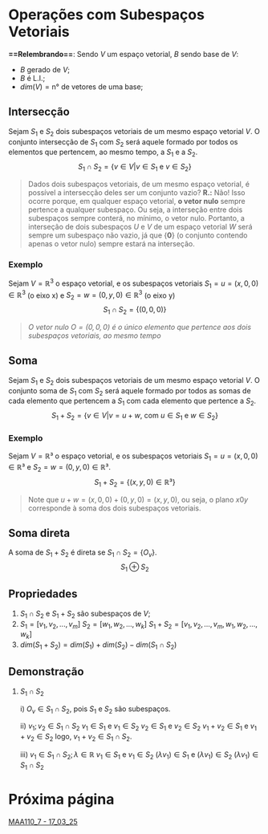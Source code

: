 # Operações com Subespaços Vetoriais
**==Relembrando==**: Sendo $V$ um espaço vetorial, $B$ sendo base de $V$:
- $B$ gerado de $V$;
- $B$ é L.I.;
- $dim(V) = \text{n° de vetores de uma base}$;
## Intersecção
Sejam $S_1 \text{ e } S_2$ dois subespaços vetoriais de um mesmo espaço vetorial $V$.
O conjunto intersecção de $S_1$ com $S_2$ será aquele formado por todos os elementos que pertencem, ao mesmo tempo, a $S_1$ e a $S_2$.
$$S_1 \cap S_2 = \{v \in V | v \in S_1 \text{ e } v \in S_2\}$$
>Dados dois subespaços vetoriais, de um mesmo espaço vetorial, é possível a intersecção deles ser um conjunto vazio?
>**R.:** Não! Isso ocorre porque, em qualquer espaço vetorial, **o vetor nulo** sempre pertence a qualquer subespaço. Ou seja, a interseção entre dois subespaços sempre conterá, no mínimo, o vetor nulo.
>Portanto, a interseção de dois subespaços $U$ e $V$ de um espaço vetorial $W$ será sempre um subespaço não vazio, já que $\{ \mathbf{0} \}$ (o conjunto contendo apenas o vetor nulo) sempre estará na interseção.

### Exemplo
Sejam $V = \mathbb{R}^3$ o espaço vetorial, e os subespaços vetoriais $S_1 = {u = (x, 0, 0) \in \mathbb{R}^3}$ (o eixo x) e $S_2= {w = (0, y, 0) \in \mathbb{R}^3}$ (o eixo y)
$$S_1 \cap S_2 = \{(0,0,0)\}$$
>*O vetor nulo $O = (0, 0, 0)$ é o único elemento que pertence aos dois subespaços vetoriais, ao mesmo tempo*

## Soma
Sejam $S_1 \text{ e } S_2$ dois subespaços vetoriais de um mesmo espaço vetorial $V$.
O conjunto soma de $S_1$ com $S_2$ será aquele formado por todos as somas de cada elemento que pertencem a $S_1$ com cada elemento que pertence a $S_2$.
$$S_1 + S_2 = \{v \in V | v = u+w \text{, com } u \in S_1 \text{ e } w \in S_2\}$$
### Exemplo
Sejam $V = \mathbb{R}³$ o espaço vetorial, e os subespaços vetoriais $S_1 = {u = (x,0,0) \in \mathbb{R}³}$ e $S_2 = {w = (0,y,0) \in \mathbb{R}³}$.
$$S_1 + S_2 = \{(x,y,0) \in \mathbb{R}³\}$$
>Note que $u + w = (x, 0, 0) + (0, y, 0) = (x, y, 0)$, ou seja, o plano $x0y$ corresponde à soma dos dois subespaços vetoriais.

## Soma direta
A soma de $S_1+S_2$ é direta se $S_1 \cap S_2 = \{O_v\}$.
$$S_1 \oplus S_2$$
## Propriedades
1. $S_1 \cap S_2$ e $S_1 + S_2$ são subespaços de $V$;
2. $S_1 = [v_1, v_2,...,v_m]$
   $S_2 = [w_1, w_2,...,w_k]$
   $S_1+S_2 = [v_1,v_2,...,v_m,w_1,w_2,...,w_k]$
3. $dim(S_1+S_2)=dim(S_1) + dim(S_2) - dim(S_1 \cap S_2)$

## Demonstração
1. $S_1 \cap S_2$

   i) $O_v \in S_1 \cap S_2$, pois $S_1$ e $S_2$ são subespaços.
   
   ii) $v_1;v_2 \in S_1 \cap S_2$
	   $v_1 \in S_1$ e $v_1 \in S_2$
	   $v_2 \in S_1$ e $v_2 \in S_2$
	   $v_1+v_2 \in S_1$ e $v_1+v_2 \in S_2$
   logo, $v_1+v_2 \in S_1 \cap S_2$.
   
   iii) $v_1 \in S_1 \cap S_2; \lambda \in \mathbb{R}$
	   $v_1 \in S_1$ e $v_1 \in S_2$
	   $(\lambda v_1) \in S_1$ e $(\lambda v_1) \in S_2$
	   $(\lambda v_1) \in S_1 \cap S_2$
# Próxima página
[MAA110_7 - 17_03_25](MAA110_7%20-%2017_03_25.md)
